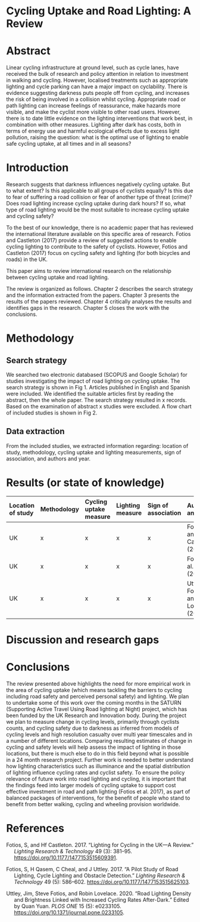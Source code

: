 Cycling Uptake and Road Lighting: A Review
================

# Abstract

Linear cycling infrastructure at ground level, such as cycle lanes, have
received the bulk of research and policy attention in relation to
investment in walking and cycling. However, localised treatments such as
appropriate lighting and cycle parking can have a major impact on
cyclability. There is evidence suggesting darkness puts people off from
cycling, and increases the risk of being involved in a collision whilst
cycling. Appropriate road or path lighting can increase feelings of
reassurance, make hazards more visible, and make the cyclist more
visible to other road users. However, there is to date little evidence
on the lighting interventions that work best, in combination with other
measures. Lighting after dark has costs, both in terms of energy use and
harmful ecological effects due to excess light pollution, raising the
question: what is the optimal use of lighting to enable safe cycling
uptake, at all times and in all seasons?

<!-- "Lighting to see and lighting to be seen by".-->

# Introduction

Research suggests that darkness influences negatively cycling uptake.
But to what extent? Is this applicable to all groups of cyclists
equally? Is this due to fear of suffering a road collision or fear of
another type of threat (crime)? Does road lighting increase cycling
uptake during dark hours? If so, what type of road lighting would be the
most suitable to increase cycling uptake and cycling safety?

To the best of our knowledge, there is no academic paper that has
reviewed the international literature available on this specific area of
research. Fotios and Castleton (2017) provide a review of suggested
actions to enable cycling lighting to contribute to the safety of
cyclists. However, Fotios and Castleton (2017) focus on cycling safety
and lighting (for both bicycles and roads) in the UK.

This paper aims to review international research on the relationship
between cycling uptake and road lighting.

<!-- Concepts to define? -->
<!-- E.g. road lighting? -->

The review is organized as follows. Chapter 2 describes the search
strategy and the information extracted from the papers. Chapter 3
presents the results of the papers reviewed. Chapter 4 critically
analyses the results and identifies gaps in the research. Chapter 5
closes the work with the conclusions.

# Methodology

<!-- Good practice review methodology: Scheepers et al., 2014. -->

## Search strategy

We searched two electronic databased (SCOPUS and Google Scholar) for
studies investigating the impact of road lighting on cycling uptake. The
search strategy is shown in Fig 1. Articles published in English and
Spanish were included. We identified the suitable articles first by
reading the abstract, then the whole paper. The search strategy resulted
in x records. Based on the examination of abstract x studies were
excluded. A flow chart of included studies is shown in Fig 2.

<!-- Selection of papers: SCOPUS search engine (any other? e.g. Google Scholar). -->
<!-- How have been systematically 'searched'? -->
<!-- Keywords used. -->
<!-- Boolean operators (AND, OR, NOT). -->
<!-- Information to provide: Databases Languages included Keywords Search strategy -->
<!-- We need to define scope of the review - we are looking at papers that: Investigate the effects of light and lighting in some way, including road lighting or ambient light, but excluding other types of lighting such as cycle-mounted lighting Relate to cycling rates or cycling propensity, i.e. not related to cyclist safety? -->
<!-- Other parameters for scope? -->

## Data extraction

From the included studies, we extracted information regarding: location
of study, methodology, cycling uptake and lighting measurements, sign of
association, and authors and year.

# Results (or state of knowledge)

<!-- What is already known in this area (and maybe what is not)? -->
<!-- Present the literature in a logical way, commenting on the differences and similarities between the material cited. -->
<!-- Potential outputs of this section: state of knowledge, gaps in literature, weakness of methodologies used, structure on how dependent and independent variables are related (conceptual model?). -->
<!-- Table with a summary of the most relevant literature. -->
<table class="table" style="margin-left: auto; margin-right: auto;">
<thead>
<tr>
<th style="text-align:left;">
Location of study
</th>
<th style="text-align:left;">
Methodology
</th>
<th style="text-align:left;">
Cycling uptake measure
</th>
<th style="text-align:left;">
Lighting measure
</th>
<th style="text-align:left;">
Sign of association
</th>
<th style="text-align:left;">
Authors and year
</th>
</tr>
</thead>
<tbody>
<tr>
<td style="text-align:left;">
UK
</td>
<td style="text-align:left;">
x
</td>
<td style="text-align:left;">
x
</td>
<td style="text-align:left;">
x
</td>
<td style="text-align:left;">
x
</td>
<td style="text-align:left;">
Fotios and Castleton (2017)
</td>
</tr>
<tr>
<td style="text-align:left;">
UK
</td>
<td style="text-align:left;">
x
</td>
<td style="text-align:left;">
x
</td>
<td style="text-align:left;">
x
</td>
<td style="text-align:left;">
x
</td>
<td style="text-align:left;">
Fotios et al. (2017)
</td>
</tr>
<tr>
<td style="text-align:left;">
UK
</td>
<td style="text-align:left;">
x
</td>
<td style="text-align:left;">
x
</td>
<td style="text-align:left;">
x
</td>
<td style="text-align:left;">
x
</td>
<td style="text-align:left;">
Uttley, Fotios, and Lovelace (2020)
</td>
</tr>
</tbody>
</table>

# Discussion and research gaps

# Conclusions

<!-- Interpretation of the material. -->

The review presented above highlights the need for more empirical work
in the area of cycling uptake (which means tackling the barriers to
cycling including road safety and perceived personal safety) and
lighting. We plan to undertake some of this work over the coming months
in the SATURN (Supporting Active Travel Using Road lighting at Night)
project, which has been funded by the UK Research and Innovation body.
During the project we plan to measure change in cycling levels,
primarily through cyclists counts, and cycling safety due to darkness as
inferred from models of cycling levels and high resolution casualty over
multi year timescales and in a number of different locations. Comparing
resulting estimates of change in cycling and safety levels will help
assess the impact of lighting in those locations, but there is much else
to do in this field beyond what is possible in a 24 month research
project. Further work is needed to better understand how lighting
characteristics such as illuminance and the spatial distribution of
lighting influence cycling rates and cyclist safety. To ensure the
policy relevance of future work into road lighting and cycling, it is
important that the findings feed into larger models of cycling uptake to
support cost effective investment in road and path lighting (Fotios et
al. 2017), as part of balanced packages of interventions, for the
benefit of people who stand to benefit from better walking, cycling and
wheeling provision worldwide.

# References

<div id="refs" class="references csl-bib-body hanging-indent">

<div id="ref-fotios_lighting_2017" class="csl-entry">

Fotios, S, and Hf Castleton. 2017. “Lighting for Cycling in the UK—A
Review.” *Lighting Research & Technology* 49 (3): 381–95.
<https://doi.org/10.1177/1477153515609391>.

</div>

<div id="ref-fotios_pilot_2017" class="csl-entry">

Fotios, S, H Qasem, C Cheal, and J Uttley. 2017. “A Pilot Study of Road
Lighting, Cycle Lighting and Obstacle Detection.” *Lighting Research &
Technology* 49 (5): 586–602. <https://doi.org/10.1177/1477153515625103>.

</div>

<div id="ref-uttley_road_2020" class="csl-entry">

Uttley, Jim, Steve Fotios, and Robin Lovelace. 2020. “Road Lighting
Density and Brightness Linked with Increased Cycling Rates After-Dark.”
Edited by Quan Yuan. *PLOS ONE* 15 (5): e0233105.
<https://doi.org/10.1371/journal.pone.0233105>.

</div>

</div>
